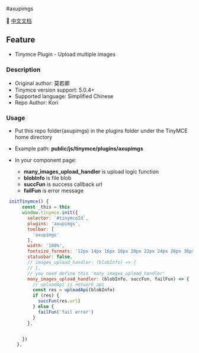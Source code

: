 #axupimgs

👀 [中文文档](https://github.com/Kori000/axupimgs/blob/main/README_Zh.md)

## Feature

- Tinymce Plugin - Upload multiple images

### Description

- Original author: 莫若卿
- Tinymce version support: 5.0.4+
- Supported language: Simplified Chinese
- Repo Author: Kori

### Usage

- Put this repo folder(axupimgs) in the plugins folder under the TinyMCE home directory

- Example path: **public/js/tinymce/plugins/axupimgs**

- In your component page:
  - **many_images_upload_handler** is upload logic function
  - **blobInfo** is file blob
  - **succFun** is success callback url
  - **failFun** is error message

```js
 initTinymce() {
      const _this = this
      window.tinymce.init({
        selector: `#tinymceId`,
        plugins: 'axupimgs',
        toolbar: [
          'axupimgs'
        ],
        width: '100%',
        fontsize_formats: '12px 14px 16px 18px 20px 22px 24px 26px 36px 48px 56px',
        statusbar: false,
        // images_upload_handler: (blobInfo) => {
        // },
        // you need define this 'many_images_upload_handler'
        many_images_upload_handler: (blobInfo, succFun, failFun) => {
          // uploadApi is network api
          const res = uploadApi(blobInfo)
          if (res) {
            succFun(res.url)
          } else {
            failFun('fail error')
          }
        },


      })
    },
```
